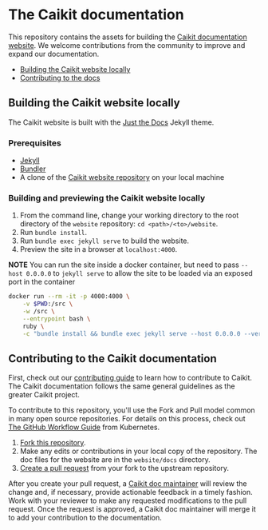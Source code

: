 # The Caikit documentation

This repository contains the assets for building the [Caikit documentation website](https://caikit.github.io/website/). We welcome contributions from the community to improve and expand our documentation.

- [Building the Caikit website locally](#building-the-caikit-website-locally)
- [Contributing to the docs](#contributing-to-the-caikit-documentation)

## Building the Caikit website locally

The Caikit website is built with the [Just the Docs](https://just-the-docs.com/) Jekyll theme.

### Prerequisites
- [Jekyll](https://jekyllrb.com/)
- [Bundler](https://bundler.io/)
- A clone of the [Caikit website repository](https://github.com/caikit/website) on your local machine

### Building and previewing the Caikit website locally

1. From the command line, change your working directory to the root directory of the `website` repository: `cd <path>/<to>/website`.
2. Run `bundle install`.
3. Run `bundle exec jekyll serve` to build the website.
4. Preview the site in a browser at `localhost:4000`.

**NOTE** You can run the site inside a docker container, but need to pass `--host 0.0.0.0` to `jekyll serve` to allow the site to be loaded via an exposed port in the container

```sh
docker run --rm -it -p 4000:4000 \
    -v $PWD:/src \
    -w /src \
    --entrypoint bash \
    ruby \
    -c "bundle install && bundle exec jekyll serve --host 0.0.0.0 --verbose"
```

## Contributing to the Caikit documentation

First, check out our [contributing guide](https://github.com/caikit/community/blob/main/CONTRIBUTING.md) to learn how to contribute to Caikit. The Caikit documentation follows the same general guidelines as the greater Caikit project.

To contribute to this repository, you'll use the Fork and Pull model common in many open source repositories. For details on this process, check out [The GitHub Workflow
Guide](https://github.com/kubernetes/community/blob/master/contributors/guide/github-workflow.md) from Kubernetes.

1. [Fork this repository](https://docs.github.com/en/get-started/quickstart/fork-a-repo).
2. Make any edits or contributions in your local copy of the repository. The doc files for the website are in the `website/docs` directory.
3. [Create a pull request](https://docs.github.com/en/pull-requests/collaborating-with-pull-requests/proposing-changes-to-your-work-with-pull-requests/creating-a-pull-request-from-a-fork) from your fork to the upstream repository.

After you create your pull request, a [Caikit doc maintainer](https://github.com/orgs/caikit/teams/caikit-doc-maintainers) will review the change and, if necessary, provide actionable feedback in a timely fashion. Work with your reviewer to make any requested modifications to the pull request. Once the request is approved, a Caikit doc maintainer will merge it to add your contribution to the documentation.
